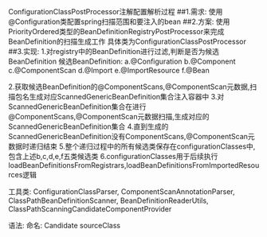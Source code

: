 ConfigurationClassPostProcessor注解配置解析过程
##1.需求:
使用@Configuration类配置spring扫描范围和要注入的bean
##2.方案:
使用PriorityOrdered类型的BeanDefinitionRegistryPostProcessor来完成BeanDefinition的扫描生成工作
具体类为ConfigurationClassPostProcessor
##3.实现:
1.对registry中的BeanDefinition进行过滤,判断是否为候选BeanDefinition
候选BeanDefinition:
a.@Configuration
b.@Component
c.@ComponentScan
d.@Import
e.@ImportResource
f.@Bean

2.获取候选BeanDefinition的@ComponentScans,@ComponentScan元数据,扫描包名生成对应ScannedGenericBeanDefinition集合注入容器中
3.对ScannedGenericBeanDefinition集合在进行@ComponentScans,@ComponentScan元数据扫描,生成对应的ScannedGenericBeanDefinition集合
4.直到生成的ScannedGenericBeanDefinition没有ComponentScans,@ComponentScan元数据时递归结束
5.整个递归过程中的所有候选类保存在configurationClasses中,包含上述b,c,d,e,f五类候选类
6.configurationClasses用于后续执行loadBeanDefinitionsFromRegistrars,loadBeanDefinitionsFromImportedResources逻辑

工具类:
ConfigurationClassParser,
ComponentScanAnnotationParser,
ClassPathBeanDefinitionScanner,
BeanDefinitionReaderUtils,
ClassPathScanningCandidateComponentProvider

语法:
命名:
Candidate
sourceClass